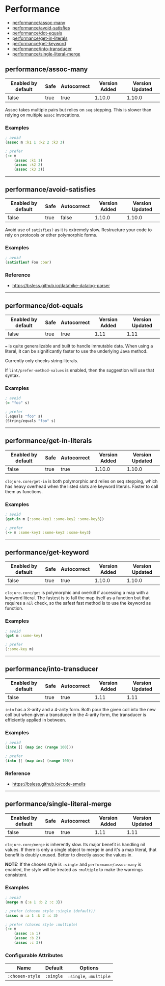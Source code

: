 # Performance

<!-- toc -->

- [performance/assoc-many](#performanceassoc-many)
- [performance/avoid-satisfies](#performanceavoid-satisfies)
- [performance/dot-equals](#performancedot-equals)
- [performance/get-in-literals](#performanceget-in-literals)
- [performance/get-keyword](#performanceget-keyword)
- [performance/into-transducer](#performanceinto-transducer)
- [performance/single-literal-merge](#performancesingle-literal-merge)

<!-- tocstop -->

## performance/assoc-many

| Enabled by default | Safe | Autocorrect | Version Added | Version Updated |
| ------------------ | ---- | ----------- | ------------- | --------------- |
| false              | true | true        | 1.10.0        | 1.10.0          |

Assoc takes multiple pairs but relies on `seq` stepping. This is slower than
relying on multiple `assoc` invocations.

### Examples

```clojure
; avoid
(assoc m :k1 1 :k2 2 :k3 3)

; prefer
(-> m
    (assoc :k1 1)
    (assoc :k2 2)
    (assoc :k3 3))
```

---

## performance/avoid-satisfies

| Enabled by default | Safe | Autocorrect | Version Added | Version Updated |
| ------------------ | ---- | ----------- | ------------- | --------------- |
| false              | true | false       | 1.10.0        | 1.10.0          |

Avoid use of `satisfies?` as it is extremely slow. Restructure your code to rely on protocols or other polymorphic forms.

### Examples

```clojure
; avoid
(satisfies? Foo :bar)
```

### Reference

* <https://bsless.github.io/datahike-datalog-parser>

---

## performance/dot-equals

| Enabled by default | Safe | Autocorrect | Version Added | Version Updated |
| ------------------ | ---- | ----------- | ------------- | --------------- |
| false              | true | true        | 1.11          | 1.11            |

`=` is quite generalizable and built to handle immutable data. When using a literal, it can be significantly faster to use the underlying Java method.

Currently only checks string literals.

If `lint/prefer-method-values` is enabled, then the suggestion will use that syntax.

### Examples

```clojure
; avoid
(= "foo" s)

; prefer
(.equals "foo" s)
(String/equals "foo" s)
```

---

## performance/get-in-literals

| Enabled by default | Safe | Autocorrect | Version Added | Version Updated |
| ------------------ | ---- | ----------- | ------------- | --------------- |
| false              | true | true        | 1.10.0        | 1.10.0          |

`clojure.core/get-in` is both polymorphic and relies on seq stepping, which has heavy overhead when the listed slots are keyword literals. Faster to call them as functions.

### Examples

```clojure
; avoid
(get-in m [:some-key1 :some-key2 :some-key3])

; prefer
(-> m :some-key1 :some-key2 :some-key3)
```

---

## performance/get-keyword

| Enabled by default | Safe | Autocorrect | Version Added | Version Updated |
| ------------------ | ---- | ----------- | ------------- | --------------- |
| false              | true | true        | 1.10.0        | 1.10.0          |

`clojure.core/get` is polymorphic and overkill if accessing a map with a keyword literal. The fastest is to fall the map itself as a function but that requires a `nil` check, so the safest fast method is to use the keyword as function.

### Examples

```clojure
; avoid
(get m :some-key)

; prefer
(:some-key m)
```

---

## performance/into-transducer

| Enabled by default | Safe | Autocorrect | Version Added | Version Updated |
| ------------------ | ---- | ----------- | ------------- | --------------- |
| false              | true | true        | 1.11          | 1.11            |

`into` has a 3-arity and a 4-arity form. Both pour the given coll into the
new coll but when given a transducer in the 4-arity form, the transducer is
efficiently applied in between.

### Examples

```clojure
; avoid
(into [] (map inc (range 100)))

; prefer
(into [] (map inc) (range 100))
```

### Reference

* <https://bsless.github.io/code-smells>

---

## performance/single-literal-merge

| Enabled by default | Safe | Autocorrect | Version Added | Version Updated |
| ------------------ | ---- | ----------- | ------------- | --------------- |
| false              | true | true        | 1.11          | 1.11            |

`clojure.core/merge` is inherently slow. Its major benefit is handling nil values. If there is only a single object to merge in and it's a map literal, that benefit is doubly unused. Better to directly assoc the values in.

**NOTE:** If the chosen style is `:single` and `performance/assoc-many` is enabled, the style will be treated as `:multiple` to make the warnings consistent.

### Examples

```clojure
; avoid
(merge m {:a 1 :b 2 :c 3})

; prefer (chosen style :single (default))
(assoc m :a 1 :b 2 :c 3)

; prefer (chosen style :multiple)
(-> m
    (assoc :a 1)
    (assoc :b 2)
    (assoc :c 3))
```

### Configurable Attributes

| Name            | Default   | Options                |
| --------------- | --------- | ---------------------- |
| `:chosen-style` | `:single` | `:single`, `:multiple` |
